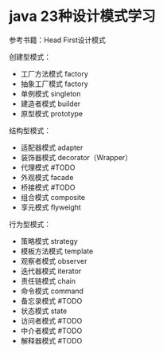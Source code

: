 # java 23种设计模式学习
参考书籍：Head First设计模式

创建型模式：
- 工厂方法模式 factory
- 抽象工厂模式 factory
- 单例模式 singleton
- 建造者模式 builder
- 原型模式 prototype

结构型模式：
- 适配器模式 adapter
- 装饰器模式 decorator（Wrapper）
- 代理模式 #TODO
- 外观模式 facade
- 桥接模式 #TODO
- 组合模式 composite
- 享元模式 flyweight

行为型模式：
- 策略模式 strategy
- 模板方法模式 template
- 观察者模式 observer
- 迭代器模式 iterator
- 责任链模式 chain
- 命令模式 command
- 备忘录模式 #TODO
- 状态模式 state
- 访问者模式 #TODO
- 中介者模式 #TODO
- 解释器模式 #TODO
